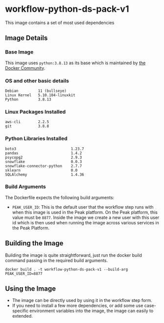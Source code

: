 # workflow-python-ds-pack-v1
This image contains a set of most used dependencies

## Image Details
### Base Image
This image uses `python:3.8.13` as its base which is maintained by [the Docker Community](https://github.com/docker-library/python).

### OS and other basic details
```
Debian         11 (bullseye)
Linux Kernel   5.10.104-linuxkit
Python         3.8.13
```

### Linux Packages Installed
```
aws-cli        2.2.5
git            3.8.8
```

### Python Libraries Installed
```
boto3                         1.23.7
pandas                        1.4.2
psycopg2                      2.9.3
snowflake                     0.0.3
snowflake-connector-python    2.7.7
sklearn                       0.0
SQLAlchemy                    1.4.36
```

### Build Arguments
The Dockerfile expects the following build arguments:
- `PEAK_USER_ID`: This is the default user that the workflow step runs with when this image is used in the Peak platform. On the Peak platform, this value must be `8877`. Inside the image we create a new user with this user id which is then used when running the image across various services in the Peak Platform.

## Building the Image
Building the image is quite straightforward, just run the docker build command passing in the required build arguments.
```
docker build . -t workflow-python-ds-pack-v1 --build-arg PEAK_USER_ID=8877
```

## Using the Image
- The image can be directly used by using it in the workflow step form.
- If you need to install a few more dependencies, or add some use case-specific environment variables into the image, the image can easily to extended.
